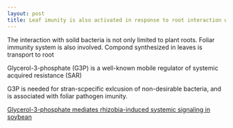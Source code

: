 ```yaml
---
layout: post
title: Leaf imunity is also activated in response to root interaction with incompatible nitrogen fixing bacteria
---
```


The interaction with soild bacteria is not only limited to plant roots. Foliar immunity system is also involved. Compond synthesized in leaves is transport to root

Glycerol-3-phosphate (G3P) is a well-known mobile regulator of systemic acquired resistance (SAR)

G3P is needed for stran-scpecific exlcusion of non-desirable bacteria, and is associated with foliar pathogen imunity.

[Glycerol-3-phosphate mediates rhizobia-induced systemic signaling in soybean](https://www.nature.com/articles/s41467-019-13318-8)
